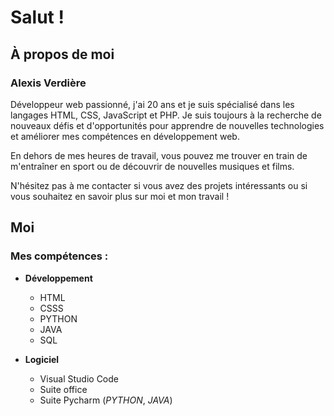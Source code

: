 # Salut !

## À propos de moi

### Alexis Verdière

Développeur web passionné, j'ai 20 ans et je suis spécialisé dans les langages HTML, CSS, JavaScript et PHP. Je suis toujours à la recherche de nouveaux défis et d'opportunités pour apprendre de nouvelles technologies et améliorer mes compétences en développement web. 

En dehors de mes heures de travail, vous pouvez me trouver en train de m'entraîner en sport ou de découvrir de nouvelles musiques et films.

N'hésitez pas à me contacter si vous avez des projets intéressants ou si vous souhaitez en savoir plus sur moi et mon travail !


## Moi 

### Mes compétences :
- **Développement** 
    - HTML
   - CSSS
   - PYTHON
   - JAVA
   - SQL
   
- **Logiciel**
   - Visual Studio Code
   - Suite office
   - Suite Pycharm (*PYTHON*, *JAVA*)


